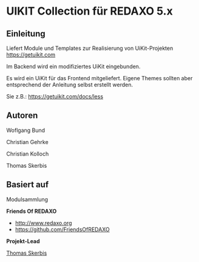 # UIKIT Collection für REDAXO 5.x

## Einleitung
Liefert Module und Templates zur Realisierung von UiKit-Projekten
https://getuikit.com

Im Backend wird ein modifiziertes UiKit eingebunden.  

Es wird ein UiKit für das Frontend mitgeliefert. 
Eigene Themes sollten aber entsprechend der Anleitung selbst erstellt werden. 

Sie z.B.: https://getuikit.com/docs/less

## Autoren

Woflgang Bund

Christian Gehrke

Christian Kolloch

Thomas Skerbis


## Basiert auf

Modulsammlung 

**Friends Of REDAXO**

* http://www.redaxo.org
* https://github.com/FriendsOfREDAXO

**Projekt-Lead**

[Thomas Skerbis](https://github.com/KLXM)
